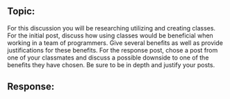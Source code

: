## Topic:

For this discussion you will be researching utilizing and creating classes.  For the initial post, discuss how using classes would be beneficial when working in a team of programmers.  Give several benefits as well as provide justifications for these benefits.  For the response post, chose a post from one of your classmates and discuss a possible downside to one of the benefits they have chosen.  Be sure to be in depth and justify your posts.

## Response:

